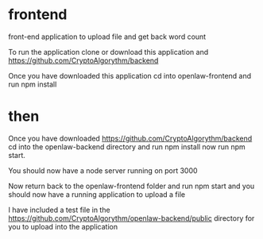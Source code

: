 # frontend
front-end application to upload file and get back word count

To run the application clone or download this application and https://github.com/CryptoAlgorythm/backend

Once you have downloaded this application cd into openlaw-frontend and run npm install

# then

Once you have downloaded https://github.com/CryptoAlgorythm/backend cd into the openlaw-backend directory and run npm install
now run npm start.

You should now have a node server running on port 3000

Now return back to the openlaw-frontend folder and run npm start and you should now have a running application to upload a file

I have included a test file in the https://github.com/CryptoAlgorythm/openlaw-backend/public directory for you to upload into the application
